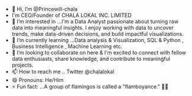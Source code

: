 - 👋 Hi, I’m @Princewill-chala
-  I'm CEO/Founder of CHALA LOKAL INC. LIMITED
- 👀 I’m interested in ...I'm a Data Analyst passionate about turning raw data into meaningful insights. I enjoy working with data to uncover trends, make data-driven decisions, and build impactful visualizations.
- 🌱 I’m currently learning ...Data analysis & Visualization, SQL & Python , Business Intelligence , Machine Learning etc.
- 💞️ I’m looking to collaborate on here & I'm excited to connect with fellow data enthusiasts, share knowledge, and contribute to meaningful projects.
- 📫 How to reach me .. Twitter @chalalokal
- 😄 Pronouns: He/Him
- ⚡ Fun fact: ...A group of flamingos is called a "flamboyance." 🦩✨

<!---
Princewill-chala/Princewill-chala is a ✨ special ✨ repository because its `README.md` (this file) appears on your GitHub profile.
You can click the Preview link to take a look at your changes.
--->
